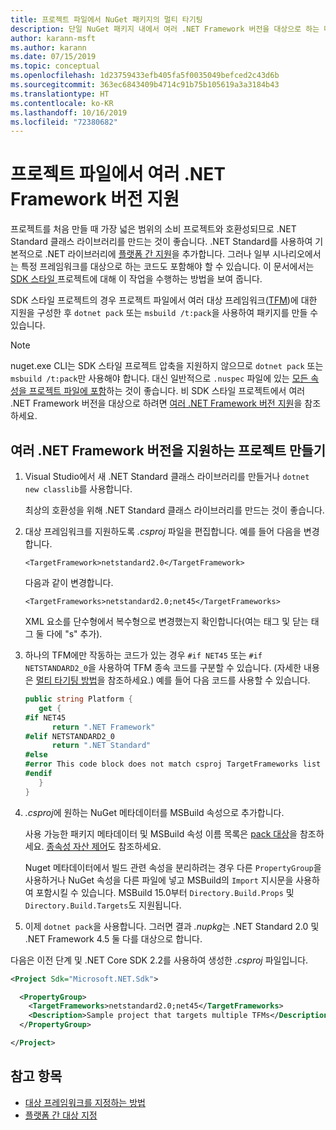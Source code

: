 ```yaml
---
title: 프로젝트 파일에서 NuGet 패키지의 멀티 타기팅
description: 단일 NuGet 패키지 내에서 여러 .NET Framework 버전을 대상으로 하는 다양한 방법에 대한 설명입니다.
author: karann-msft
ms.author: karann
ms.date: 07/15/2019
ms.topic: conceptual
ms.openlocfilehash: 1d23759433efb405fa5f0035049befced2c43d6b
ms.sourcegitcommit: 363ec6843409b4714c91b75b105619a3a3184b43
ms.translationtype: HT
ms.contentlocale: ko-KR
ms.lasthandoff: 10/16/2019
ms.locfileid: "72380682"
---
```

# <a name="support-multiple-net-framework-versions-in-your-project-file"></a>프로젝트 파일에서 여러 .NET Framework 버전 지원

프로젝트를 처음 만들 때 가장 넓은 범위의 소비 프로젝트와 호환성되므로 .NET Standard 클래스 라이브러리를 만드는 것이 좋습니다. .NET Standard를 사용하여 기본적으로 .NET 라이브러리에 [플랫폼 간 지원](/dotnet/standard/library-guidance/cross-platform-targeting)을 추가합니다. 그러나 일부 시나리오에서는 특정 프레임워크를 대상으로 하는 코드도 포함해야 할 수 있습니다. 이 문서에서는 [SDK 스타일 ](../resources/check-project-format.md) 프로젝트에 대해 이 작업을 수행하는 방법을 보여 줍니다.

SDK 스타일 프로젝트의 경우 프로젝트 파일에서 여러 대상 프레임워크([TFM](/dotnet/standard/frameworks))에 대한 지원을 구성한 후 `dotnet pack` 또는 `msbuild /t:pack`을 사용하여 패키지를 만들 수 있습니다.

> [!NOTE]
> nuget.exe CLI는 SDK 스타일 프로젝트 압축을 지원하지 않으므로 `dotnet pack` 또는 `msbuild /t:pack`만 사용해야 합니다. 대신 일반적으로 `.nuspec` 파일에 있는 [모든 속성을 프로젝트 파일에 포함](../reference/msbuild-targets.md#pack-target)하는 것이 좋습니다. 비 SDK 스타일 프로젝트에서 여러 .NET Framework 버전을 대상으로 하려면 [여러 .NET Framework 버전 지원](supporting-multiple-target-frameworks.md)을 참조하세요.

## <a name="create-a-project-that-supports-multiple-net-framework-versions"></a>여러 .NET Framework 버전을 지원하는 프로젝트 만들기

1. Visual Studio에서 새 .NET Standard 클래스 라이브러리를 만들거나 `dotnet new classlib`를 사용합니다.

   최상의 호환성을 위해 .NET Standard 클래스 라이브러리를 만드는 것이 좋습니다.

2. 대상 프레임워크를 지원하도록 *.csproj* 파일을 편집합니다. 예를 들어 다음을 변경합니다.
   
   `<TargetFramework>netstandard2.0</TargetFramework>`
   
   다음과 같이 변경합니다.
   
   `<TargetFrameworks>netstandard2.0;net45</TargetFrameworks>`

   XML 요소를 단수형에서 복수형으로 변경했는지 확인합니다(여는 태그 및 닫는 태그 둘 다에 "s" 추가).

3. 하나의 TFM에만 작동하는 코드가 있는 경우 `#if NET45` 또는 `#if NETSTANDARD2_0`을 사용하여 TFM 종속 코드를 구분할 수 있습니다. (자세한 내용은 [멀티 타기팅 방법](/dotnet/core/tutorials/libraries#how-to-multitarget)을 참조하세요.) 예를 들어 다음 코드를 사용할 수 있습니다.

   ```csharp
   public string Platform {
      get {
   #if NET45
         return ".NET Framework"
   #elif NETSTANDARD2_0
         return ".NET Standard"
   #else
   #error This code block does not match csproj TargetFrameworks list
   #endif
      }
   }
   ```

4. *.csproj*에 원하는 NuGet 메타데이터를 MSBuild 속성으로 추가합니다.

   사용 가능한 패키지 메타데이터 및 MSBuild 속성 이름 목록은 [pack 대상](../reference/msbuild-targets.md#pack-target)을 참조하세요. [종속성 자산 제어](../consume-packages/package-references-in-project-files.md#controlling-dependency-assets)도 참조하세요.

   Nuget 메타데이터에서 빌드 관련 속성을 분리하려는 경우 다른 `PropertyGroup`을 사용하거나 NuGet 속성을 다른 파일에 넣고 MSBuild의 `Import` 지시문을 사용하여 포함시킬 수 있습니다. MSBuild 15.0부터 `Directory.Build.Props` 및 `Directory.Build.Targets`도 지원됩니다.

5. 이제 `dotnet pack`을 사용합니다. 그러면 결과 *.nupkg*는 .NET Standard 2.0 및 .NET Framework 4.5 둘 다를 대상으로 합니다.

다음은 이전 단계 및 .NET Core SDK 2.2를 사용하여 생성한 *.csproj* 파일입니다.

```xml
<Project Sdk="Microsoft.NET.Sdk">

  <PropertyGroup>
    <TargetFrameworks>netstandard2.0;net45</TargetFrameworks>
    <Description>Sample project that targets multiple TFMs</Description>
  </PropertyGroup>

</Project>
```

## <a name="see-also"></a>참고 항목

* [대상 프레임워크를 지정하는 방법](/dotnet/standard/frameworks#how-to-specify-target-frameworks)
* [플랫폼 간 대상 지정](/dotnet/standard/library-guidance/cross-platform-targeting)
